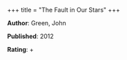 +++
title = "The Fault in Our Stars"
+++



**Author**: Green, John

**Published**: 2012

**Rating**: +
